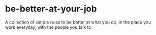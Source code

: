 # be-better-at-your-job
A collection of simple rules to be better at what you do, in the place you work everyday, with the people you talk to
